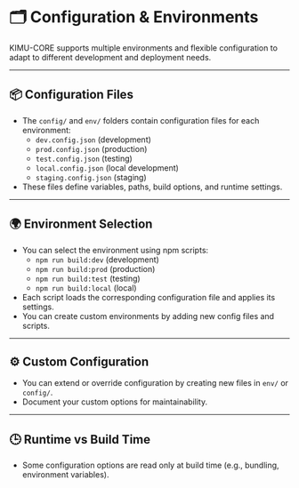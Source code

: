 # 🗂️ Configuration & Environments

KIMU-CORE supports multiple environments and flexible configuration to adapt to different development and deployment needs.

---

## 📦 Configuration Files

- The `config/` and `env/` folders contain configuration files for each environment:
  - `dev.config.json` (development)
  - `prod.config.json` (production)
  - `test.config.json` (testing)
  - `local.config.json` (local development)
  - `staging.config.json` (staging)
- These files define variables, paths, build options, and runtime settings.

---

## 🌍 Environment Selection

- You can select the environment using npm scripts:
  - `npm run build:dev` (development)
  - `npm run build:prod` (production)
  - `npm run build:test` (testing)
  - `npm run build:local` (local)
- Each script loads the corresponding configuration file and applies its settings.
- You can create custom environments by adding new config files and scripts.

---

## ⚙️ Custom Configuration

- You can extend or override configuration by creating new files in `env/` or `config/`.
- Document your custom options for maintainability.

---

## 🕒 Runtime vs Build Time

- Some configuration options are read only at build time (e.g., bundling, environment variables).

